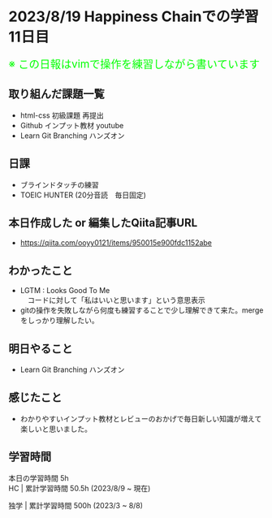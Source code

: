 # 2023/8/19 Happiness Chainでの学習11日目

<span style="font-size: 150%; color: lime;">※ この日報はvimで操作を練習しながら書いています</span>

## 取り組んだ課題一覧
<!-- - 米国AI開発者がゼロから教えるDocker講座視聴 -->
- html-css 初級課題 再提出
- Github インプット教材 youtube
- Learn Git Branching ハンズオン

## 日課
- ブラインドタッチの練習
- TOEIC HUNTER (20分音読　毎日固定)

## 本日作成した or 編集したQiita記事URL
- https://qiita.com/ooyy0121/items/950015e900fdc1152abe

## わかったこと
- LGTM : Looks Good To Me <br>　コードに対して「私はいいと思います」という意思表示
- gitの操作を失敗しながら何度も練習することで少し理解できて来た。mergeをしっかり理解したい。


## 明日やること
- Learn Git Branching ハンズオン

## 感じたこと
- わかりやすいインプット教材とレビューのおかげで毎日新しい知識が増えて楽しいと思いました。

## 学習時間
本日の学習時間 5h　 <br>
HC | 累計学習時間 50.5h (2023/8/9 ~ 現在)

独学 | 累計学習時間 500h (2023/3 ~ 8/8)



